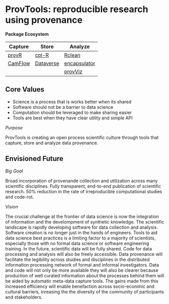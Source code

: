 # ProvTools: reproducible research using provenance

**Package Ecosystem**

|Capture| Store    |   Analyze  |
|-------|----------|------------|
|[provR](https://github.com/ProvTools/provR)  |[cpl-R](https://github.com/ProvTools/cpl-R)     |[Rclean](https://github.com/ProvTools/Rclean)      |
|[CamFlow](http://camflow.org)  |[Dataverse](http://dataverse.org) |[encapsulator](https://github.com/ProvTools/encapsulator)|
|       |          |[provViz](https://github.com/ProvTools/provViz)     |


## Core Values
- Science is a process that is works better when its shared
- Software should not be a barrier to data science
- Computation should be leveraged to make sharing easier
- Tools are best when they have clear utility and simple API

*Purpose*

ProvTools is creating an open process scientific culture through
tools that capture, store and analyze data provenance. 


## Envisioned Future
*Big Goal*

Broad incorporation of provenande collection and utilization across
many scientific disciplines. Fully transparent, end-to-end publication
of scientific research. 50% reduction in the rate of irreproducible
computational studies and code-rot.

*Vision*

The crucial challenge at the frontier of data science is now the
integration of information and the develompment of synthetic
knowledge. The scientific landscape is rapidly developing software for
data collection and analysis. Software creation is no longer just in
the hands of engineers. Tools to aid data science best practices is a
limiting factor to a majority of scientists, especially those with no
formal data science or software engineering training. In the future,
scientific data will be fully shared. Code for data processing and
analysis will also be freely accessible. Data provenance will
facilitate the legibility across studies and disciplines in the
distributed information processing network of formal and informal
investigators. Data and code will not only be more available they will
also be clearer because production of well curated information about
the processes behind them will be aided by automatic meta-data capture
tools. The gains made from this increased efficiency will enable
benefaction across socio-econimic and cultural barriers, inreasing the
the diversity of the community of participants and stakeholders. 



